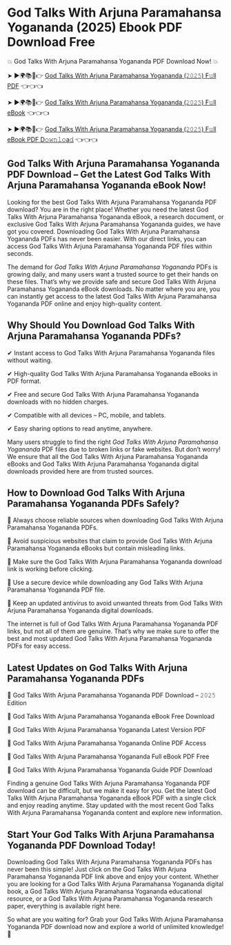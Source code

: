 # God Talks With Arjuna Paramahansa Yogananda (2025) Ebook PDF Download Free

💥 God Talks With Arjuna Paramahansa Yogananda PDF Download Now! 💥

➤ ►🌍📚📱👉 [God Talks With Arjuna Paramahansa Yogananda (𝟸𝟶𝟸𝟻) F𝚞ll PDF](https://getpdf.xyz/god-talks-with-arjuna-paramahansa-yogananda) 👈👈👈


➤ ►🌍📚📱👉 [God Talks With Arjuna Paramahansa Yogananda (𝟸𝟶𝟸𝟻) F𝚞ll eBook](https://getpdf.xyz/god-talks-with-arjuna-paramahansa-yogananda) 👈👈👈


➤ ►🌍📚📱👉 [God Talks With Arjuna Paramahansa Yogananda (𝟸𝟶𝟸𝟻) F𝚞ll eBook PDF D𝚘𝚠𝚗𝚕𝚘a𝚍](https://getpdf.xyz/god-talks-with-arjuna-paramahansa-yogananda) 👈👈👈


## God Talks With Arjuna Paramahansa Yogananda PDF Download – Get the Latest God Talks With Arjuna Paramahansa Yogananda eBook Now!

Looking for the best God Talks With Arjuna Paramahansa Yogananda PDF download? You are in the right place! Whether you need the latest God Talks With Arjuna Paramahansa Yogananda eBook, a research document, or exclusive God Talks With Arjuna Paramahansa Yogananda guides, we have got you covered. Downloading God Talks With Arjuna Paramahansa Yogananda PDFs has never been easier. With our direct links, you can access God Talks With Arjuna Paramahansa Yogananda PDF files within seconds.

The demand for *God Talks With Arjuna Paramahansa Yogananda* PDFs is growing daily, and many users want a trusted source to get their hands on these files. That’s why we provide safe and secure God Talks With Arjuna Paramahansa Yogananda eBook downloads. No matter where you are, you can instantly get access to the latest God Talks With Arjuna Paramahansa Yogananda PDF online and enjoy high-quality content.

## Why Should You Download God Talks With Arjuna Paramahansa Yogananda PDFs?

✔ Instant access to God Talks With Arjuna Paramahansa Yogananda files without waiting.

✔ High-quality God Talks With Arjuna Paramahansa Yogananda eBooks in PDF format.

✔ Free and secure God Talks With Arjuna Paramahansa Yogananda downloads with no hidden charges.

✔ Compatible with all devices – PC, mobile, and tablets.

✔ Easy sharing options to read anytime, anywhere.

Many users struggle to find the right *God Talks With Arjuna Paramahansa Yogananda* PDF files due to broken links or fake websites. But don’t worry! We ensure that all the God Talks With Arjuna Paramahansa Yogananda eBooks and God Talks With Arjuna Paramahansa Yogananda digital downloads provided here are from trusted sources.

## How to Download God Talks With Arjuna Paramahansa Yogananda PDFs Safely?

📌 Always choose reliable sources when downloading God Talks With Arjuna Paramahansa Yogananda PDFs.

📌 Avoid suspicious websites that claim to provide God Talks With Arjuna Paramahansa Yogananda eBooks but contain misleading links.

📌 Make sure the God Talks With Arjuna Paramahansa Yogananda download link is working before clicking.

📌 Use a secure device while downloading any God Talks With Arjuna Paramahansa Yogananda PDF file.

📌 Keep an updated antivirus to avoid unwanted threats from God Talks With Arjuna Paramahansa Yogananda digital downloads.

The internet is full of God Talks With Arjuna Paramahansa Yogananda PDF links, but not all of them are genuine. That’s why we make sure to offer the best and most updated God Talks With Arjuna Paramahansa Yogananda PDFs for easy access.

## Latest Updates on God Talks With Arjuna Paramahansa Yogananda PDFs

🔹 God Talks With Arjuna Paramahansa Yogananda PDF Download – 𝟸𝟶𝟸𝟻 Edition

🔹 God Talks With Arjuna Paramahansa Yogananda eBook Free Download

🔹 God Talks With Arjuna Paramahansa Yogananda Latest Version PDF

🔹 God Talks With Arjuna Paramahansa Yogananda Online PDF Access

🔹 God Talks With Arjuna Paramahansa Yogananda Full eBook PDF Free

🔹 God Talks With Arjuna Paramahansa Yogananda Guide PDF Download

Finding a genuine God Talks With Arjuna Paramahansa Yogananda PDF download can be difficult, but we make it easy for you. Get the latest God Talks With Arjuna Paramahansa Yogananda eBook PDF with a single click and enjoy reading anytime. Stay updated with the most recent God Talks With Arjuna Paramahansa Yogananda content and explore new information.

## Start Your God Talks With Arjuna Paramahansa Yogananda PDF Download Today!

Downloading God Talks With Arjuna Paramahansa Yogananda PDFs has never been this simple! Just click on the God Talks With Arjuna Paramahansa Yogananda PDF link above and enjoy your content. Whether you are looking for a God Talks With Arjuna Paramahansa Yogananda digital book, a God Talks With Arjuna Paramahansa Yogananda educational resource, or a God Talks With Arjuna Paramahansa Yogananda research paper, everything is available right here.

So what are you waiting for? Grab your God Talks With Arjuna Paramahansa Yogananda PDF download now and explore a world of unlimited knowledge! 🚀